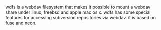 wdfs is a webdav filesystem that makes it possible to mount a webdav share under linux, freebsd and apple mac os x. wdfs has some special features for accessing subversion repositories via webdav. it is based on fuse and neon.